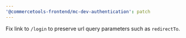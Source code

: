```yaml
---
'@commercetools-frontend/mc-dev-authentication': patch
---
```


Fix link to `/login` to preserve url query parameters such as `redirectTo`.
